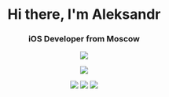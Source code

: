 <div id="header" align="center">
	<h1>Hi there, I'm Aleksandr</h1>
	<h3>iOS Developer from Moscow</h3>
</div>

<p align="center">
  <a href="https://skillicons.dev">
    <img src="https://skillicons.dev/icons?i=linkedin&theme=light" />
  </a>
</p>

<p align="center">
  <a href="https://skillicons.dev">
    <img src="https://skillicons.dev/icons?i=git,cpp,html,css,figma,firebase,swift,linux,ps,postman,py,vscode&theme=light" />
  </a>
</p>

<div id="summary" align="center">
	<img src="https://github-profile-summary-cards.vercel.app/api/cards/profile-details?username=aleksandrnskn&theme=github_dark"/>
  <img src="https://github-profile-summary-cards.vercel.app/api/cards/most-commit-language?username=aleksandrnskn&theme=github_dark"/>
	<img src="https://github-profile-summary-cards.vercel.app/api/cards/stats?username=aleksandrnskn&theme=github_dark"/>
</div>
